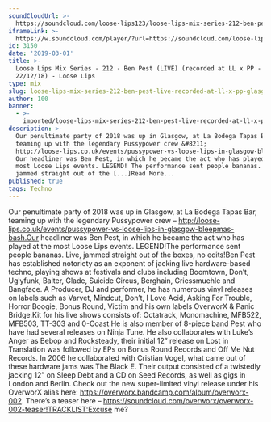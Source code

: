 ```yaml
---
soundCloudUrl: >-
  https://soundcloud.com/loose-lips123/loose-lips-mix-series-212-ben-pest-live-recorded-at-ll-x-pp-glasgow-221218
iframeLink: >-
  https://w.soundcloud.com/player/?url=https://soundcloud.com/loose-lips123/loose-lips-mix-series-212-ben-pest-live-recorded-at-ll-x-pp-glasgow-221218&color=00aabb&auto_play=false&hide_related=false&show_comments=true&show_user=true&show_reposts=false
id: 3150
date: '2019-03-01'
title: >-
  Loose Lips Mix Series - 212 - Ben Pest (LIVE) (recorded at LL x PP - Glasgow,
  22/12/18) - Loose Lips
type: mix
slug: loose-lips-mix-series-212-ben-pest-live-recorded-at-ll-x-pp-glasgow-22-12-18
author: 100
banner:
  - >-
    imported/loose-lips-mix-series-212-ben-pest-live-recorded-at-ll-x-pp-glasgow-22-12-18/image3150.jpeg
description: >-
  Our penultimate party of 2018 was up in Glasgow, at La Bodega Tapas Bar,
  teaming up with the legendary Pussypower crew &#8211;
  http://loose-lips.co.uk/events/pussypower-vs-loose-lips-in-glasgow-bleepmas-bash.
  Our headliner was Ben Pest, in which he became the act who has played at the
  most Loose Lips events. LEGEND! The performance sent people bananas. Live,
  jammed straight out of the [...]Read More...
published: true
tags: Techno
---
```

Our penultimate party of 2018 was up in Glasgow, at La Bodega Tapas Bar, teaming up with the legendary Pussypower crew – http://loose-lips.co.uk/events/pussypower-vs-loose-lips-in-glasgow-bleepmas-bash.Our headliner was Ben Pest, in which he became the act who has played at the most Loose Lips events. LEGEND!The performance sent people bananas. Live, jammed straight out of the boxes, no edits!Ben Pest has established notoriety as an exponent of jacking live hardware-based techno, playing shows at festivals and clubs including Boomtown, Don’t, Uglyfunk, Balter, Glade, Suicide Circus, Berghain, Griessmuehle and Bangface. A Producer, DJ and performer, he has numerous vinyl releases on labels such as Varvet, Mindcut, Don’t, I Love Acid, Asking For Trouble, Horror Boogie, Bonus Round, Victim and his own labels OverworX & Panic Bridge.Kit for his live shows consists of: Octatrack, Monomachine, MFB522, MFB503, TT-303 and 0-Coast.He is also member of 8-piece band Pest who have had several releases on Ninja Tune. He also collaborates with Luke’s Anger as Bebop and Rocksteady, their initial 12” release on Lost in Translation was followed by EPs on Bonus Round Records and Off Me Nut Records. In 2006 he collaborated with Cristian Vogel, what came out of these hardware jams was The Black E. Their output consisted of a twistedly jacking 12” on Sleep Debt and a CD on Seed Records, as well as gigs in London and Berlin. Check out the new super-limited vinyl release under his OverworX alias here: https://overworx.bandcamp.com/album/overworx-002. There’s a teaser here – https://soundcloud.com/overworx/overworx-002-teaser!TRACKLIST:Excuse me?
